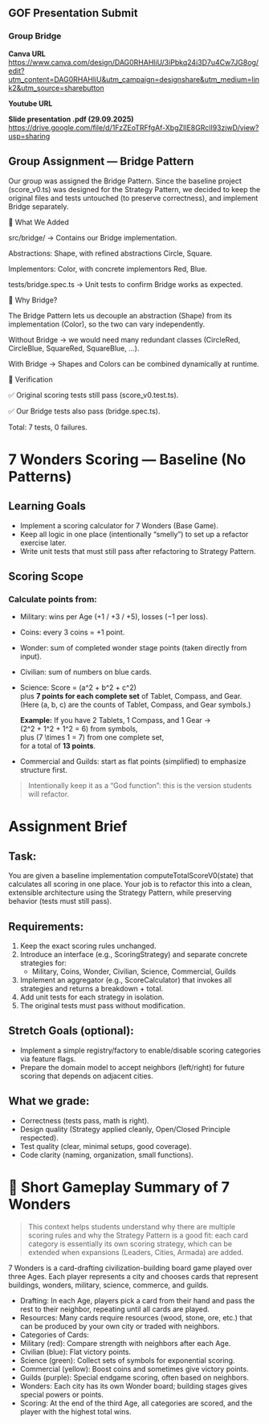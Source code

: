 ## GOF Presentation Submit
### Group Bridge
**Canva URL**
https://www.canva.com/design/DAG0RHAHliU/3iPbkq24i3D7u4Cw7JG8og/edit?utm_content=DAG0RHAHliU&utm_campaign=designshare&utm_medium=link2&utm_source=sharebutton

**Youtube URL**


**Slide presentation .pdf (29.09.2025)**
https://drive.google.com/file/d/1FzZEoTRFfgAf-XbgZIlE8GRclI93zjwD/view?usp=sharing

## Group Assignment — Bridge Pattern

Our group was assigned the Bridge Pattern.
Since the baseline project (score_v0.ts) was designed for the Strategy Pattern, we decided to keep the original files and tests untouched (to preserve correctness), and implement Bridge separately.

🔹 What We Added

src/bridge/ → Contains our Bridge implementation.

Abstractions: Shape, with refined abstractions Circle, Square.

Implementors: Color, with concrete implementors Red, Blue.

tests/bridge.spec.ts → Unit tests to confirm Bridge works as expected.

🔹 Why Bridge?

The Bridge Pattern lets us decouple an abstraction (Shape) from its implementation (Color), so the two can vary independently.

Without Bridge → we would need many redundant classes (CircleRed, CircleBlue, SquareRed, SquareBlue, …).

With Bridge → Shapes and Colors can be combined dynamically at runtime.

🔹 Verification

✅ Original scoring tests still pass (score_v0.test.ts).

✅ Our Bridge tests also pass (bridge.spec.ts).

Total: 7 tests, 0 failures.

# 7 Wonders Scoring — Baseline (No Patterns)

## Learning Goals
- Implement a scoring calculator for 7 Wonders (Base Game).
- Keep all logic in one place (intentionally “smelly”) to set up a refactor exercise later.
- Write unit tests that must still pass after refactoring to Strategy Pattern.

## Scoring Scope

### Calculate points from:
- Military: wins per Age (+1 / +3 / +5), losses (−1 per loss).
- Coins: every 3 coins = +1 point.
- Wonder: sum of completed wonder stage points (taken directly from input).
- Civilian: sum of numbers on blue cards.
- Science: Score = \(a^2 + b^2 + c^2\)  
  plus **7 points for each complete set** of Tablet, Compass, and Gear.  
  (Here \(a, b, c\) are the counts of Tablet, Compass, and Gear symbols.)
  
  **Example:** If you have 2 Tablets, 1 Compass, and 1 Gear →  
  \(2^2 + 1^2 + 1^2 = 6\) from symbols,  
  plus \(7 \times 1 = 7\) from one complete set,  
  for a total of **13 points**.
- Commercial and Guilds: start as flat points (simplified) to emphasize structure first.

> Intentionally keep it as a “God function”: this is the version students will refactor.

# Assignment Brief

## Task:
You are given a baseline implementation computeTotalScoreV0(state) that calculates all scoring in one place.
Your job is to refactor this into a clean, extensible architecture using the Strategy Pattern, while preserving behavior (tests must still pass).

## Requirements:
1.  Keep the exact scoring rules unchanged.
2.	Introduce an interface (e.g., ScoringStrategy) and separate concrete strategies for:
    - Military, Coins, Wonder, Civilian, Science, Commercial, Guilds
3.	Implement an aggregator (e.g., ScoreCalculator) that invokes all strategies and returns a breakdown + total.
4.	Add unit tests for each strategy in isolation.
5.	The original tests must pass without modification.

## Stretch Goals (optional):
- Implement a simple registry/factory to enable/disable scoring categories via feature flags.
- Prepare the domain model to accept neighbors (left/right) for future scoring that depends on adjacent cities.

## What we grade:
- Correctness (tests pass, math is right).
- Design quality (Strategy applied cleanly, Open/Closed Principle respected).
- Test quality (clear, minimal setups, good coverage).
- Code clarity (naming, organization, small functions).



# 📖 Short Gameplay Summary of 7 Wonders
> This context helps students understand why there are multiple scoring rules and why the Strategy Pattern is a good fit: each card category is essentially its own scoring strategy, which can be extended when expansions (Leaders, Cities, Armada) are added.

7 Wonders is a card-drafting civilization-building board game played over three Ages.
Each player represents a city and chooses cards that represent buildings, wonders, military, science, commerce, and guilds.
- Drafting: In each Age, players pick a card from their hand and pass the rest to their neighbor, repeating until all cards are played.
- Resources: Many cards require resources (wood, stone, ore, etc.) that can be produced by your own city or traded with neighbors.
- Categories of Cards:
- Military (red): Compare strength with neighbors after each Age.
- Civilian (blue): Flat victory points.
- Science (green): Collect sets of symbols for exponential scoring.
- Commercial (yellow): Boost coins and sometimes give victory points.
- Guilds (purple): Special endgame scoring, often based on neighbors.
- Wonders: Each city has its own Wonder board; building stages gives special powers or points.
- Scoring: At the end of the third Age, all categories are scored, and the player with the highest total wins.

